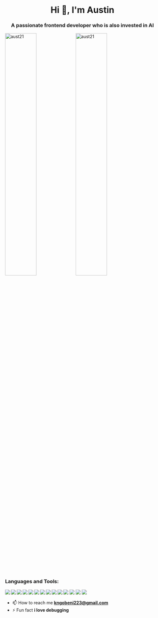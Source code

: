 <h1 align="center">Hi 👋, I'm Austin</h1>
<h3 align="center">A passionate frontend developer who is also invested in AI</h3>

<img width = "45%" align="left" src="https://github-readme-stats.vercel.app/api?username=aust21&show_icons=true&locale=en&layout=compact&theme=transparent" alt="aust21" />

<img width = "45%" src="https://github-readme-stats.vercel.app/api/top-langs?username=aust21&show_icons=true&locale=en&layout=compact&theme=transparent" alt="aust21" />
  

<h3 align="left">Languages and Tools:</h3>

<img align="left" src="https://img.shields.io/badge/python-000000.svg?style=for-the-badge&logo=python&logoColor=white" />

<img align="left" src="https://img.shields.io/badge/javascript-%23323330.svg?style=for-the-badge&logo=javascript&logoColor=%23F7DF1E" />

<img align="left"  src="https://img.shields.io/badge/java-3DDC84.svg?style=for-the-badge&logo=java&logoColor=white" />

<img src="https://img.shields.io/badge/react-3DDC84.svg?style=for-the-badge&logo=react&logoColor=white" />

<img align="left" src="https://img.shields.io/badge/bootstrap-%23FF9900.svg?style=for-the-badge&logo=bootstrap&logoColor=white" />

<img align="left" src="https://img.shields.io/badge/tailwind-%23783330.svg?style=for-the-badge&logo=tailwind&logoColor=white" />

<img src="https://img.shields.io/badge/scikitlearn-%FFFF00.svg?style=for-the-badge&logo=scikitlearn&logoColor=white" />

<img align="left" src="https://img.shields.io/badge/opencv-3DDC84.svg?style=for-the-badge&logo=opencv&logoColor=white" />

<img align="left" src="https://img.shields.io/badge/mysql-3DDC84.svg?style=for-the-badge&logo=mysql&logoColor=white" />

<img align="left" src="https://img.shields.io/badge/blender-3DDC84.svg?style=for-the-badge&logo=blender&logoColor=white" />

<img src="https://img.shields.io/badge/linux-3DDC84.svg?style=for-the-badge&logo=linux&logoColor=white" />

<img align="left" src="https://img.shields.io/badge/git-3DDC84.svg?style=for-the-badge&logo=git&logoColor=white" />

<img align="left" src="https://img.shields.io/badge/html5-%23E34F26.svg?style=for-the-badge&logo=html5&logoColor=white" />

<img src="https://img.shields.io/badge/css3-%231572B6.svg?style=for-the-badge&logo=css3&logoColor=white" />

- 📫 How to reach me **kngobeni223@gmail.com**
- ⚡ Fun fact **i love debugging**


